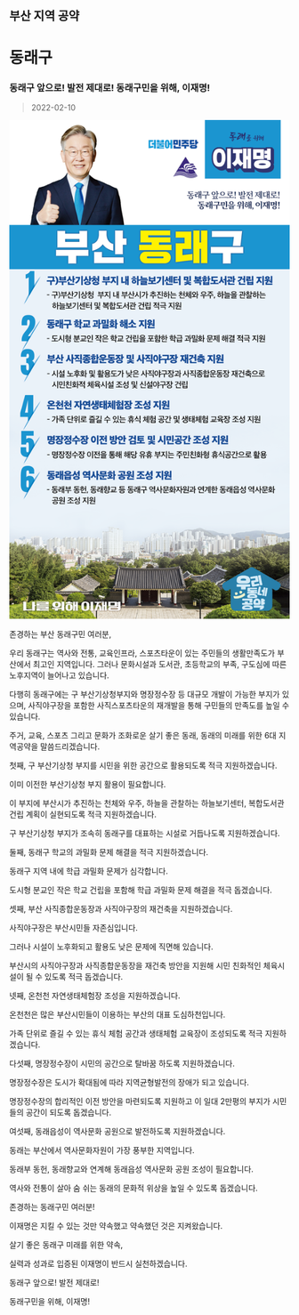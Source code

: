 ## 부산 지역 공약

# 동래구

### 동래구 앞으로! 발전 제대로! 동래구민을 위해, 이재명!
> 2022-02-10

![동래구 지역공약](./005_002_006.png)

존경하는 부산 동래구민 여러분,

 

우리 동래구는 역사와 전통, 교육인프라, 스포츠타운이 있는 주민들의 생활만족도가 부산에서 최고인 지역입니다. 그러나 문화시설과 도서관, 초등학교의 부족, 구도심에 따른 노후지역이 늘어나고 있습니다. 

다행히 동래구에는 구 부산기상청부지와 명장정수장 등 대규모 개발이 가능한 부지가 있으며, 사직야구장을 포함한 사직스포츠타운의 재개발을 통해 구민들의 만족도를 높일 수 있습니다.

 

주거, 교육, 스포츠 그리고 문화가 조화로운 살기 좋은 동래, 동래의 미래를 위한 6대 지역공약을 말씀드리겠습니다.

 

첫째, 구 부산기상청 부지를 시민을 위한 공간으로 활용되도록 적극 지원하겠습니다.




이미 이전한 부산기상청 부지 활용이 필요합니다. 

이 부지에 부산시가 추진하는 천체와 우주, 하늘을 관찰하는 하늘보기센터,  복합도서관 건립 계획이 실현되도록 적극 지원하겠습니다.

구 부산기상청 부지가 조속히 동래구를 대표하는 시설로 거듭나도록 지원하겠습니다. 

 

둘째, 동래구 학교의 과밀화 문제 해결을 적극 지원하겠습니다.  

 

동래구 지역 내에 학급 과밀화 문제가 심각합니다.  

도시형 분교인 작은 학교 건립을 포함해 학급 과밀화 문제 해결을 적극 돕겠습니다. 

 

셋째, 부산 사직종합운동장과 사직야구장의 재건축을 지원하겠습니다. 




사직야구장은 부산시민들 자존심입니다. 

그러나 시설이 노후화되고 활용도 낮은 문제에 직면해 있습니다. 

부산시의 사직야구장과 사직종합운동장을 재건축 방안을 지원해 시민 친화적인 체육시설이 될 수 있도록 적극 돕겠습니다. 

 

넷째, 온천천 자연생태체험장 조성을 지원하겠습니다.




온천천은 많은 부산시민들이 이용하는 부산의 대표 도심하천입니다. 

가족 단위로 즐길 수 있는 휴식 체험 공간과 생태체험 교육장이 조성되도록 적극 지원하겠습니다. 

 

다섯째, 명장정수장이 시민의 공간으로 탈바꿈 하도록 지원하겠습니다.




명장정수장은 도시가 확대됨에 따라 지역균형발전의 장애가 되고 있습니다. 

명장정수장의 합리적인 이전 방안을 마련되도록 지원하고 이 일대 2만평의 부지가 시민들의 공간이 되도록 돕겠습니다.

 

여섯째, 동래읍성이 역사문화 공원으로 발전하도록 지원하겠습니다.




동래는 부산에서 역사문화자원이 가장 풍부한 지역입니다. 

동래부 동헌, 동래향교와 연계해 동래읍성 역사문화 공원 조성이 필요합니다. 

역사와 전통이 살아 숨 쉬는 동래의 문화적 위상을 높일 수 있도록 돕겠습니다.

 

 

존경하는 동래구민 여러분!

 

이재명은 지킬 수 있는 것만 약속했고 약속했던 것은 지켜왔습니다.

살기 좋은 동래구 미래를 위한 약속,

실력과 성과로 입증된 이재명이 반드시 실천하겠습니다.

 

동래구 앞으로! 발전 제대로! 

동래구민을 위해, 이재명!